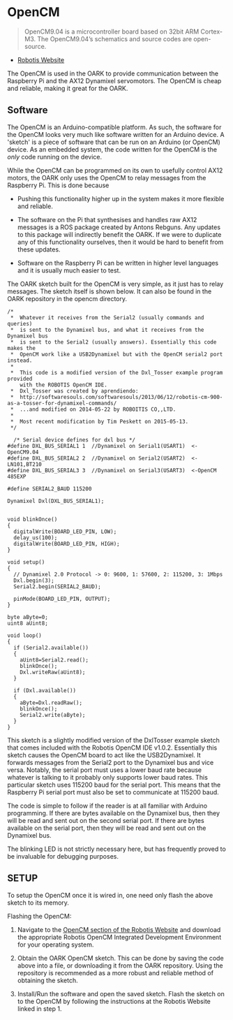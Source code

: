 # OpenCM #

> OpenCM9.04 is a microcontroller board based on 32bit ARM Cortex-M3. The
> OpenCM9.04’s schematics and source codes are open-source.

 - [Robotis
   Website](http://support.robotis.com/en/product/auxdevice/controller/opencm9.04.htm)

The OpenCM is used in the OARK to provide communication between the Raspberry
Pi and the AX12 Dynamixel servomotors. The OpenCM is cheap and reliable,
making it great for the OARK.

## Software ##

The OpenCM is an Arduino-compatible platform. As such, the software for the
OpenCM looks very much like software written for an Arduino device. A 'sketch'
is a piece of software that can be run on an Arduino (or OpenCM) device.  As
an embedded system, the code written for the OpenCM is the *only* code running
on the device.

While the OpenCM can be programmed on its own to usefully control AX12 motors,
the OARK only uses the OpenCM to relay messages from the Raspberry Pi. This is
done because

 *   Pushing this functionality higher up in the system makes it more flexible
    and reliable. 

 *   The software on the Pi that synthesises and handles raw AX12 messages is a
ROS package created by Antons Rebguns. Any updates to this package will
indirectly benefit the OARK. If we were to duplicate any of this functionality
ourselves, then it would be hard to benefit from these updates.

 *   Software on the Raspberry Pi can be written in higher level languages and
    it is usually much easier to test.

The OARK sketch built for the OpenCM is very simple, as it just has to relay
messages. The sketch itself is shown below. It can also be found in the OARK
repository in the opencm directory.

    /*
     *  Whatever it receives from the Serial2 (usually commands and queries) 
     *  is sent to the Dynamixel bus, and what it receives from the Dynamixel bus
     *  is sent to the Serial2 (usually answers). Essentially this code makes the
     *  OpenCM work like a USB2Dynamixel but with the OpenCM serial2 port instead.
     *
     *  This code is a modified version of the Dxl_Tosser example program provided
        with the ROBOTIS OpenCM IDE.
     *  Dxl_Tosser was created by aprendiendo:
     *  http://softwaresouls.com/softwaresouls/2013/06/12/robotis-cm-900-as-a-tosser-for-dynamixel-commands/
     *  ...and modified on 2014-05-22 by ROBOITIS CO,,LTD.
     *
     *  Most recent modification by Tim Peskett on 2015-05-13.
     */

      /* Serial device defines for dxl bus */
    #define DXL_BUS_SERIAL1 1  //Dynamixel on Serial1(USART1)  <-OpenCM9.04
    #define DXL_BUS_SERIAL2 2  //Dynamixel on Serial2(USART2)  <-LN101,BT210
    #define DXL_BUS_SERIAL3 3  //Dynamixel on Serial3(USART3)  <-OpenCM 485EXP

    #define SERIAL2_BAUD 115200

    Dynamixel Dxl(DXL_BUS_SERIAL1);


    void blinkOnce()
    {
      digitalWrite(BOARD_LED_PIN, LOW);
      delay_us(100);
      digitalWrite(BOARD_LED_PIN, HIGH);
    }

    void setup()
    {  
      // Dynamixel 2.0 Protocol -> 0: 9600, 1: 57600, 2: 115200, 3: 1Mbps 
      Dxl.begin(3);
      Serial2.begin(SERIAL2_BAUD);
      
      pinMode(BOARD_LED_PIN, OUTPUT);
    }

    byte aByte=0;
    uint8 aUint8;

    void loop() 
    {    
      if (Serial2.available())
      {
        aUint8=Serial2.read();
        blinkOnce();
        Dxl.writeRaw(aUint8);
      }   

      if (Dxl.available())
      {
        aByte=Dxl.readRaw();
        blinkOnce();
        Serial2.write(aByte);
      } 
    }


This sketch is a slightly modified version of the DxlTosser example sketch
that comes included with the Robotis OpenCM IDE v1.0.2. Essentially this
sketch causes the OpenCM board to act like the USB2Dynamixel. It forwards
messages from the Serial2 port to the Dynamixel bus and vice versa. Notably,
the serial port must uses a lower baud rate because whatever is talking to it
probably only supports lower baud rates. This particular sketch uses 115200
baud for the serial port. This means that the Raspberry Pi serial port must
also be set to communicate at 115200 baud.

The code is simple to follow if the reader is at all familiar with Arduino
programming. If there are bytes available on the Dynamixel bus, then they will
be read and sent out on the second serial port. If there are bytes available
on the serial port, then they will be read and sent out on the Dynamixel bus.

The blinking LED is not strictly necessary here, but has frequently proved to
be invaluable for debugging purposes.


## SETUP ##

To setup the OpenCM once it is wired in, one need only flash the above sketch
to its memory. 

Flashing the OpenCM:

1.  Navigate to the [OpenCM section of the Robotis Website](http://support.robotis.com/en/software/robotis_opencm.htm) and
download the appropriate Robotis OpenCM Integrated Development Environment for
your operating system.

2.  Obtain the OARK OpenCM sketch. This can be done by saving the code above
    into a file, or downloading it from the OARK repository. Using the
repository is recommended as a more robust and reliable method of obtaining
the sketch.

3.  Install/Run the software and open the saved sketch. Flash the sketch on to
    the OpenCM by following the instructions at the Robotis Website linked in
step 1.
